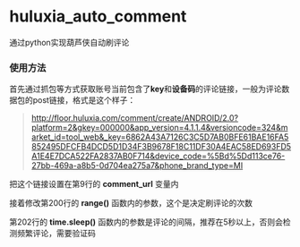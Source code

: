 # huluxia_auto_comment

通过python实现葫芦侠自动刷评论

### 使用方法

首先通过抓包等方式获取账号当前包含了**key**和**设备码**的评论链接，一般为评论数据包的post链接，格式是这个样子：

> http://floor.huluxia.com/comment/create/ANDROID/2.0?platform=2&gkey=000000&app_version=4.1.1.4&versioncode=324&market_id=tool_web&_key=6862A43A7126C3C5D7AB0BFE61BAE16FA5852495DFCFB4DCD5D1D34F3B9678F18C11DF30A4EAC58ED693FD5A1E4E7DCA522FA2837AB0F714&device_code=%5Bd%5Dd113ce76-27bb-469a-a8b5-0d704ea275a7&phone_brand_type=MI

把这个链接设置在第9行的 **comment_url** 变量内

接着修改第200行的 **range()** 函数内的参数，这个是决定刷评论的次数

第202行的 **time.sleep()** 函数内的参数是评论的间隔，推荐在5秒以上，否则会检测频繁评论，需要验证码
